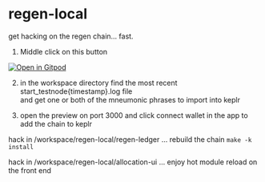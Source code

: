 # regen-local

get hacking on the regen chain... fast.

1. Middle click on this button

[![Open in Gitpod](https://gitpod.io/button/open-in-gitpod.svg)](https://gitpod.io/#prebuild/https://github.com/onezoomin/regen-local)

2. in the workspace directory find the most recent start_testnode{timestamp}.log file  
   and get one or both of the mneumonic phrases to import into keplr

3. open the preview on port 3000 and click connect wallet in the app to add the chain to keplr


hack in /workspace/regen-local/regen-ledger 
 ...  rebuild the chain  `make -k install`
 

hack in /workspace/regen-local/allocation-ui
 ... enjoy hot module reload on the front end
